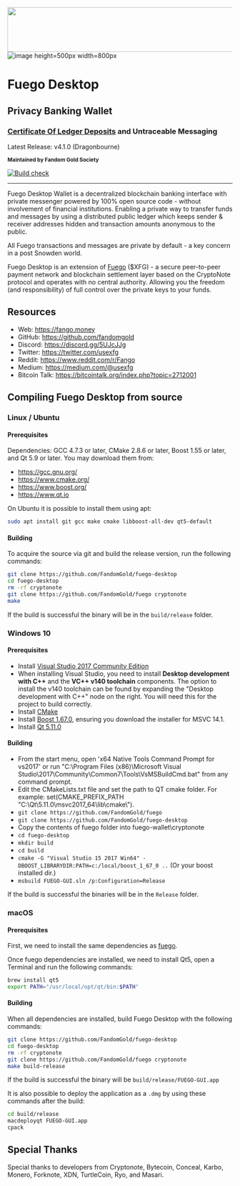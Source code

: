 <img height="100px" width="800px" src="https://cdn.discordapp.com/attachments/666275125724839976/1014700582633734224/D0AE2DD9-0B7A-47E6-B1C2-60D39D13005D.gif"><img/>![image height=500px width=800px](https://raw.githubusercontent.com/FandomGold/fuego-wallet/master/src/images/splash.png)

# Fuego Desktop

## Privacy Banking Wallet 

### [Certificate Of Ledger Deposits](https://github.com/FandomGold/COLD-DAO/blob/main/README.md) and Untraceable Messaging

Latest Release: v4.1.0 (Dragonbourne)

<b><sub>Maintained by Fandom Gold Society</sub></b>

[![Build check](https://github.com/FandomGold/fuego-desktop/actions/workflows/check.yml/badge.svg)](https://github.com/FandomGold/fuego-desktop/actions/workflows/check.yml)
__________________________________________________
Fuego Desktop Wallet is a decentralized blockchain banking interface with private messenger powered by 100% open source code - without involvement of financial institutions. Enabling a private way to transfer funds and messages by using a distributed public ledger which keeps sender & receiver addresses hidden and transaction amounts anonymous to the public.

All Fuego transactions and messages are private by default - a key concern in a post Snowden world.  

Fuego Desktop is an extension of [Fuego](https://github.com/fandomgold/fuego) ($XFG) - a secure peer-to-peer payment network and blockchain settlement layer based on the CryptoNote protocol and operates with no central authority. Allowing you the freedom (and responsibility) of full control over the private keys to your funds.

## Resources

-   Web: <https://fango.money>
-   GitHub: <https://github.com/fandomgold>
-   Discord: <https://discord.gg/5UJcJJg>
-   Twitter: <https://twitter.com/usexfg>
-   Reddit: <https://www.reddit.com/r/Fango>
-   Medium: <https://medium.com/@usexfg>
-   Bitcoin Talk: <https://bitcointalk.org/index.php?topic=2712001>

## Compiling Fuego Desktop from source

### Linux / Ubuntu

#### Prerequisites

Dependencies: GCC 4.7.3 or later, CMake 2.8.6 or later, Boost 1.55 or later, and Qt 5.9 or later.
You may download them from:

-   <https://gcc.gnu.org/>
-   <https://www.cmake.org/>
-   <https://www.boost.org/>
-   <https://www.qt.io>

On Ubuntu it is possible to install them using apt:

```bash
sudo apt install git gcc make cmake libboost-all-dev qt5-default
```

#### Building

To acquire the source via git and build the release version, run the following commands:

```bash
git clone https://github.com/FandomGold/fuego-desktop
cd fuego-desktop
rm -rf cryptonote
git clone https://github.com/FandomGold/fuego cryptonote
make 
```

If the build is successful the binary will be in the `build/release` folder.

### Windows 10

#### Prerequisites

-   Install [Visual Studio 2017 Community Edition](https://www.visualstudio.com/thank-you-downloading-visual-studio/?sku=Community&rel=15&page=inlineinstall)
-   When installing Visual Studio, you need to install **Desktop development with C++** and the **VC++ v140 toolchain** components. The option to install the v140 toolchain can be found by expanding the "Desktop development with C++" node on the right. You will need this for the project to build correctly.
-   Install [CMake](https://cmake.org/download/)
-   Install [Boost 1.67.0](https://boost.teeks99.com/bin/1.67.0/), ensuring you download the installer for MSVC 14.1.
-   Install [Qt 5.11.0](https://www.qt.io/download)

#### Building

-   From the start menu, open 'x64 Native Tools Command Prompt for vs2017' or run "C:\\Program Files (x86)\\Microsoft Visual Studio\\2017\\Community\\Common7\\Tools\\VsMSBuildCmd.bat" from any command prompt.
-   Edit the CMakeLists.txt file and set the path to QT cmake folder. For example: set(CMAKE_PREFIX_PATH "C:\\Qt\\5.11.0\\msvc2017_64\\lib\\cmake\\").
-   `git clone https://github.com/FandomGold/fuego`
-   `git clone https://github.com/FandomGold/fuego-desktop`
-   Copy the contents of fuego folder into fuego-wallet\\cryptonote
-   `cd fuego-desktop`
-   `mkdir build`
-   `cd build`
-   `cmake -G "Visual Studio 15 2017 Win64" -DBOOST_LIBRARYDIR:PATH=c:/local/boost_1_67_0 ..` (Or your boost installed dir.)
-   `msbuild FUEGO-GUI.sln /p:Configuration=Release`

If the build is successful the binaries will be in the `Release` folder.

### macOS

#### Prerequisites

First, we need to install the same dependencies as [fuego](https://github.com/FandomGold/fuego#macos).

Once fuego dependencies are installed, we need to install Qt5, open a Terminal and run the following commands:

```bash
brew install qt5
export PATH="/usr/local/opt/qt/bin:$PATH"
```

#### Building

When all dependencies are installed, build Fuego Desktop with the following commands: 

```bash
git clone https://github.com/FandomGold/fuego-desktop
cd fuego-desktop
rm -rf cryptonote
git clone https://github.com/FandomGold/fuego cryptonote
make build-release
```

If the build is successful the binary will be `build/release/FUEGO-GUI.app`

It is also possible to deploy the application as a `.dmg` by using these commands after the build:

```bash
cd build/release
macdeployqt FUEGO-GUI.app
cpack
```

## Special Thanks

Special thanks to developers from Cryptonote, Bytecoin, Conceal, Karbo, Monero, Forknote, XDN, TurtleCoin, Ryo, and Masari.
